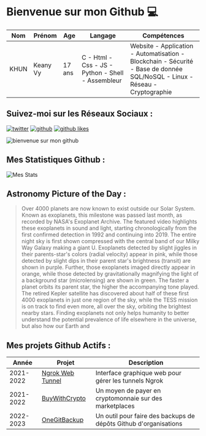 # Bienvenue sur mon Github 💻
| Nom | Prénom | Age | Langage | Compétences |
|---  |---     |---  |---      |---
| KHUN | Keany Vy | 17 ans | C - Html - Css - JS - Python - Shell - Assembleur | Website - Application - Automatisation - Blockchain - Sécurité - Base de donnée SQL/NoSQL - Linux - Réseau - Cryptographie |

## Suivez-moi sur les Réseaux Sociaux :
[![twitter](https://img.shields.io/twitter/follow/thisiskeanyvy?style=social)](https://twitter.com/thisiskeanyvy)
[![github](https://img.shields.io/github/followers/thisiskeanyvy?style=social)](https://github.com/thisiskeanyvy?tab=followers)
[![github likes](https://img.shields.io/github/stars/thisiskeanyvy?style=social)](https://github.com/thisiskeanyvy)

![bienvenue sur mon github](https://thisiskeanyvy-hosting.pages.dev/banner.gif)

## Mes Statistiques Github :
![Mes Stats](https://github-readme-stats.vercel.app/api?username=thisiskeanyvy&show_icons=true&theme=radical)

## Astronomy Picture of the Day :

> Over 4000 planets are now known to exist outside our Solar System. Known as exoplanets, this milestone was passed last month, as recorded by NASA's Exoplanet Archive. The featured video highlights these exoplanets in sound and light, starting chronologically from the first confirmed detection in 1992 and continuing into 2019.  The entire night sky is first shown compressed with the central band of our Milky Way Galaxy making a giant U.  Exoplanets detected by slight jiggles in their parents-star's colors (radial velocity) appear in pink, while those detected by slight dips in their parent star's brightness (transit) are shown in purple. Further, those exoplanets imaged directly appear in orange, while those detected by gravitationally magnifying the light of a background star (microlensing) are shown in green.  The faster a planet orbits its parent star, the higher the accompanying tone played. The retired Kepler satellite has discovered about half of these first 4000 exoplanets in just one region of the sky, while the TESS mission is on track to find even more, all over the sky, orbiting the brightest nearby stars.  Finding exoplanets not only helps humanity to better understand the potential prevalence of life elsewhere in the universe, but also how our Earth and

## Mes projets Github Actifs :
| Année | Projet | Description |
|---   |---     |---          |
| 2021-2022 | [Ngrok Web Tunnel](https://github.com/thisiskeanyvy/ngrok-web-manager) | Interface graphique web pour gérer les tunnels Ngrok |
| 2021-2022 | [BuyWithCrypto](https://github.com/BuyWithCrypto) | Un moyen de payer en cryptomonnaie sur des marketplaces |
| 2022-2023 | [OneGitBackup](https://github.com/BuyWithCrypto/OneGitBackup) | Un outil pour faire des backups de dépôts Github d'organisations |